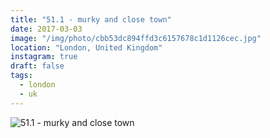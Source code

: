 ```yaml
---
title: "51.1 - murky and close town"
date: 2017-03-03
image: "/img/photo/cbb53dc894ffd3c6157678c1d1126cec.jpg"
location: "London, United Kingdom"
instagram: true
draft: false
tags:
  - london
  - uk
---
```


![51.1 - murky and close town](/img/photo/cbb53dc894ffd3c6157678c1d1126cec.jpg)

